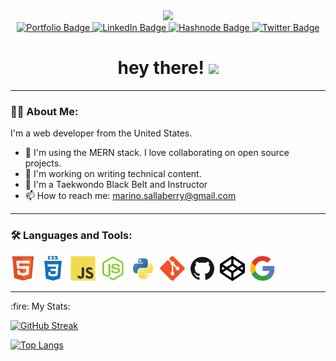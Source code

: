 <div id="header" align="center">
  <img src="https://media.giphy.com/media/7OMR3y1E9QeYsr9olS/giphy.gif" width="100"/>

                                                                                   
<section id="badges">
  <a href="https://marietkd.github.io/portfolio/">
  <img src="https://img.shields.io/badge/Portfolio-steelblue?style=for-the-badge" alt="Portfolio Badge"/>
  </a>
  <a href="https://www.linkedin.com/in/marie-sallaberry/">
  <img src="https://img.shields.io/badge/LinkedIn-lightseagreen?style=for-the-badge&logo=linkedin&logoColor=black" alt="LinkedIn Badge"/>
  </a>
  <a href="https://mariesallaberry.hashnode.dev/">
  <img src="https://img.shields.io/badge/Hashnode-steelblue?style=for-the-badge" alt="Hashnode Badge"/>
  </a>
  <a href="https://twitter.com/coding_Marie">
  <img src="https://img.shields.io/badge/Twitter-lightseagreen?style=for-the-badge&logo=twitter&logoColor=black" alt="Twitter Badge"/>
  </a>
</section>
<h1>
  hey there!
  <img src="https://media.giphy.com/media/hvRJCLFzcasrR4ia7z/giphy.gif" width="30px"/>
</h1>
</div>

---

### :woman_technologist: About Me:
I'm a web developer from the United States.
- :telescope: I'm using the MERN stack. I love collaborating on open source projects.
- :seedling: I'm working on writing technical content.
- :martial_arts_uniform: I'm a Taekwondo Black Belt and Instructor
- :mailbox: How to reach me: marino.sallaberry@gmail.com

---

### :hammer_and_wrench: Languages and Tools:

<div>
  <img src="https://github.com/devicons/devicon/blob/master/icons/html5/html5-original.svg" title="HTML5" alt="HTML" width="40" height="40"/>&nbsp;
  <img src="https://github.com/devicons/devicon/blob/master/icons/css3/css3-plain-wordmark.svg"  title="CSS3" alt="CSS" width="40" height="40"/>&nbsp;
  <img src="https://github.com/devicons/devicon/blob/master/icons/javascript/javascript-original.svg" title="JavaScript" alt="JavaScript" width="40" height="40"/>&nbsp;
  <img src="https://github.com/devicons/devicon/blob/master/icons/nodejs/nodejs-original.svg" title="NodeJS" **alt="NodeJS width="40" height="40"/>&nbsp;
  <img src="https://github.com/devicons/devicon/blob/master/icons/python/python-original.svg" title="Python" **alt="Python" width="40" height="40"/>&nbsp;
  <img src="https://github.com/devicons/devicon/blob/master/icons/git/git-original.svg" title="Git" **alt="Git" width="40" height="40"/>&nbsp;
  <img src="https://github.com/devicons/devicon/blob/master/icons/github/github-original.svg" title="GitHub" **alt="GitHub" width="40" height="40"/>&nbsp;               <img src="https://github.com/devicons/devicon/blob/master/icons/codepen/codepen-plain.svg" title="Git" **alt="Git" width="40" height="40"/>&nbsp;                       <img src="https://github.com/devicons/devicon/blob/master/icons/google/google-original.svg" title="Google" **alt="Google" width="40" height="40"/>&nbsp;             
</div>

---

<div> :fire: My Stats:

[![GitHub Streak](http://github-readme-streak-stats.herokuapp.com?user=MarieTKD&theme=dark&background=000000)](https://git.io/streak-stats)

[![Top Langs](https://github-readme-stats.vercel.app/api/top-langs/?username=MarieTKD&layout=compact&theme=vision-friendly-dark)](https://github.com/anuraghazra/github-readme-stats)
